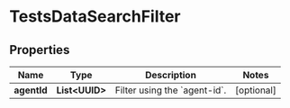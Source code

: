 

# TestsDataSearchFilter


## Properties

| Name | Type | Description | Notes |
|------------ | ------------- | ------------- | -------------|
|**agentId** | **List&lt;UUID&gt;** | Filter using the &#x60;agent-id&#x60;. |  [optional] |



